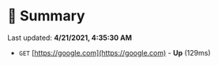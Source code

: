 # 📖 Summary
Last updated: **4/21/2021, 4:35:30 AM**

- `GET` [https://google.com](https://google.com) - **Up** (129ms)
